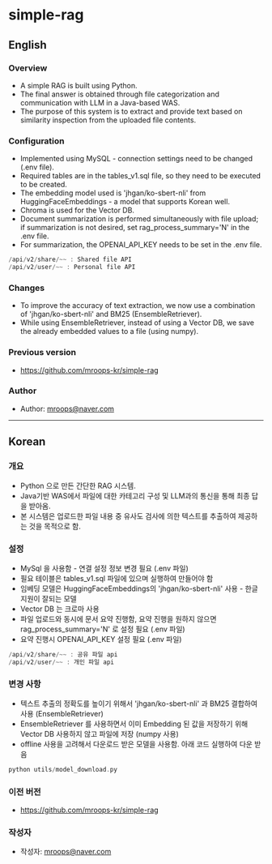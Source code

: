 # simple-rag

## English

### Overview
* A simple RAG is built using Python.
* The final answer is obtained through file categorization and communication with LLM in a Java-based WAS.
* The purpose of this system is to extract and provide text based on similarity inspection from the uploaded file contents.

### Configuration
* Implemented using MySQL - connection settings need to be changed (.env file).
* Required tables are in the tables_v1.sql file, so they need to be executed to be created.
* The embedding model used is 'jhgan/ko-sbert-nli' from HuggingFaceEmbeddings - a model that supports Korean well.
* Chroma is used for the Vector DB.
* Document summarization is performed simultaneously with file upload; if summarization is not desired, set rag_process_summary='N' in the .env file.
* For summarization, the OPENAI_API_KEY needs to be set in the .env file.

``` C
/api/v2/share/~~ : Shared file API
/api/v2/user/~~ : Personal file API
```

### Changes
* To improve the accuracy of text extraction, we now use a combination of 'jhgan/ko-sbert-nli' and BM25 (EnsembleRetriever).
* While using EnsembleRetriever, instead of using a Vector DB, we save the already embedded values to a file (using numpy).

### Previous version
* https://github.com/mroops-kr/simple-rag

### Author
* Author: mroops@naver.com

------------
## Korean

### 개요
* Python 으로 만든 간단한 RAG 시스템.
* Java기반 WAS에서 파일에 대한 카테고리 구성 및 LLM과의 통신을 통해 최종 답을 받아옴.
* 본 시스템은 업로드한 파일 내용 중 유사도 검사에 의한 텍스트를 추출하여 제공하는 것을 목적으로 함.

### 설정
* MySql 을 사용함 - 연결 설정 정보 변경 필요 (.env 파일)
* 필요 테이블은 tables_v1.sql 파일에 있으며 실행하여 만들어야 함
* 임베딩 모델은 HuggingFaceEmbeddings의 'jhgan/ko-sbert-nli' 사용 - 한글 지원이 잘되는 모델
* Vector DB 는 크로마 사용
* 파일 업로드와 동시에 문서 요약 진행함, 요약 진행을 원하지 않으면 rag_process_summary='N' 로 설정 필요 (.env 파일)
* 요약 진행시 OPENAI_API_KEY 설정 필요 (.env 파일)

``` C
/api/v2/share/~~ : 공유 파일 api
/api/v2/user/~~ : 개인 파일 api
```

### 변경 사항
* 텍스트 추출의 정확도를 높이기 위해서 'jhgan/ko-sbert-nli' 과 BM25 결합하여 사용 (EnsembleRetriever)
* EnsembleRetriever 를 사용하면서 이미 Embedding 된 값을 저장하기 위해 Vector DB 사용하지 않고 파일에 저장 (numpy 사용)
* offline 사용을 고려해서 다운로드 받은 모델을 사용함. 아래 코드 실행하여 다운 받음
``` C
python utils/model_download.py
```

### 이전 버전
* https://github.com/mroops-kr/simple-rag

### 작성자
* 작성자: mroops@naver.com
